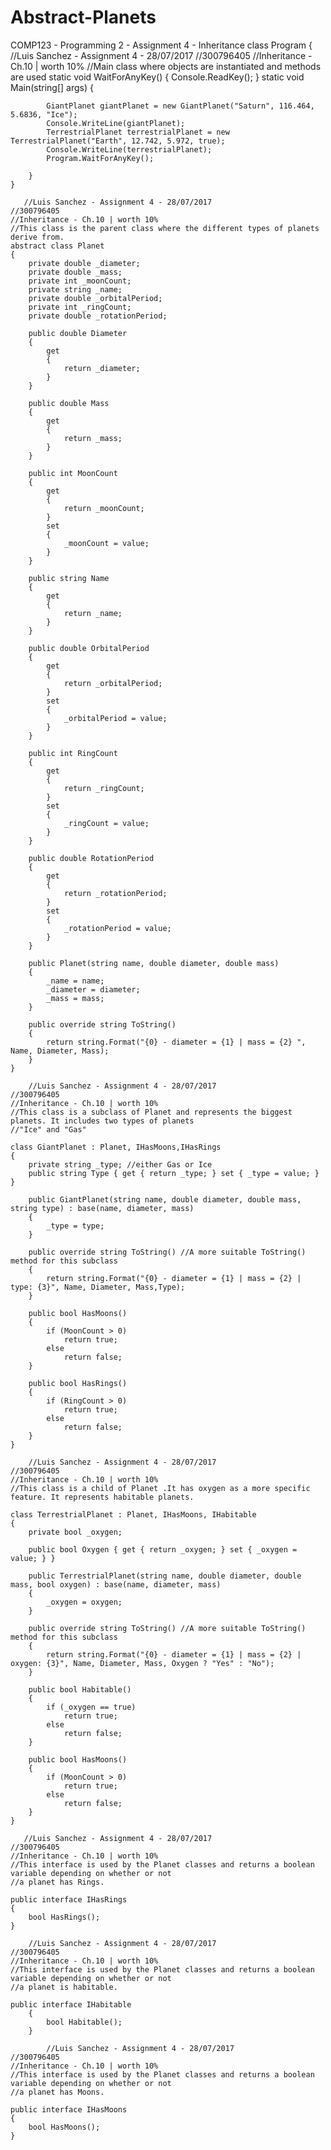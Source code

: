 # Abstract-Planets
COMP123 - Programming 2 - Assignment 4 - Inheritance
    class Program
    {
        //Luis Sanchez - Assignment 4 - 28/07/2017
        //300796405
        //Inheritance - Ch.10 | worth 10%
        //Main class where objects are instantiated and methods are used
        static void WaitForAnyKey()
        {
            Console.ReadKey();
        }
        static void Main(string[] args)
        {
            
            GiantPlanet giantPlanet = new GiantPlanet("Saturn", 116.464, 5.6836, "Ice");
            Console.WriteLine(giantPlanet);
            TerrestrialPlanet terrestrialPlanet = new TerrestrialPlanet("Earth", 12.742, 5.972, true);
            Console.WriteLine(terrestrialPlanet);
            Program.WaitForAnyKey();

        }
    }
    
       //Luis Sanchez - Assignment 4 - 28/07/2017
    //300796405
    //Inheritance - Ch.10 | worth 10%
    //This class is the parent class where the different types of planets derive from.
    abstract class Planet
    {
        private double _diameter;
        private double _mass;
        private int _moonCount;
        private string _name;
        private double _orbitalPeriod;
        private int _ringCount;
        private double _rotationPeriod;

        public double Diameter
        {
            get
            {
                return _diameter;
            }
        }

        public double Mass
        {
            get
            {
                return _mass;
            }
        }

        public int MoonCount
        {
            get
            {
                return _moonCount;
            }
            set
            {
                _moonCount = value;
            }
        }

        public string Name
        {
            get
            {
                return _name;
            }
        }

        public double OrbitalPeriod
        {
            get
            {
                return _orbitalPeriod;
            }
            set
            {
                _orbitalPeriod = value;
            }
        }

        public int RingCount
        {
            get
            {
                return _ringCount;
            }
            set
            {
                _ringCount = value;
            }
        }

        public double RotationPeriod
        {
            get
            {
                return _rotationPeriod;
            }
            set
            {
                _rotationPeriod = value;
            }
        }

        public Planet(string name, double diameter, double mass)
        {
            _name = name;
            _diameter = diameter;
            _mass = mass;
        }

        public override string ToString()
        {
            return string.Format("{0} - diameter = {1} | mass = {2} ", Name, Diameter, Mass);
        }
    }
    
        //Luis Sanchez - Assignment 4 - 28/07/2017
    //300796405
    //Inheritance - Ch.10 | worth 10%
    //This class is a subclass of Planet and represents the biggest planets. It includes two types of planets
    //"Ice" and "Gas"

    class GiantPlanet : Planet, IHasMoons,IHasRings
    {
        private string _type; //either Gas or Ice
        public string Type { get { return _type; } set { _type = value; } }

        public GiantPlanet(string name, double diameter, double mass, string type) : base(name, diameter, mass)
        {
            _type = type;
        }

        public override string ToString() //A more suitable ToString() method for this subclass
        {
            return string.Format("{0} - diameter = {1} | mass = {2} | type: {3}", Name, Diameter, Mass,Type);
        }

        public bool HasMoons()
        {
            if (MoonCount > 0)
                return true;
            else
                return false;
        }

        public bool HasRings()
        {
            if (RingCount > 0)
                return true;
            else
                return false;
        }
    }
    
        //Luis Sanchez - Assignment 4 - 28/07/2017
    //300796405
    //Inheritance - Ch.10 | worth 10%
    //This class is a child of Planet .It has oxygen as a more specific feature. It represents habitable planets.

    class TerrestrialPlanet : Planet, IHasMoons, IHabitable
    {
        private bool _oxygen;

        public bool Oxygen { get { return _oxygen; } set { _oxygen = value; } }

        public TerrestrialPlanet(string name, double diameter, double mass, bool oxygen) : base(name, diameter, mass)
        {
            _oxygen = oxygen;
        }

        public override string ToString() //A more suitable ToString() method for this subclass
        {
            return string.Format("{0} - diameter = {1} | mass = {2} | oxygen: {3}", Name, Diameter, Mass, Oxygen ? "Yes" : "No");
        }

        public bool Habitable()
        {
            if (_oxygen == true)
                return true;
            else
                return false;
        }

        public bool HasMoons()
        {
            if (MoonCount > 0)
                return true;
            else
                return false;
        }
    }
    
       //Luis Sanchez - Assignment 4 - 28/07/2017
    //300796405
    //Inheritance - Ch.10 | worth 10%
    //This interface is used by the Planet classes and returns a boolean variable depending on whether or not
    //a planet has Rings.

    public interface IHasRings
    {
        bool HasRings();
    }
    
        //Luis Sanchez - Assignment 4 - 28/07/2017
    //300796405
    //Inheritance - Ch.10 | worth 10%
    //This interface is used by the Planet classes and returns a boolean variable depending on whether or not
    //a planet is habitable.

    public interface IHabitable
        {
            bool Habitable();
        }
        
            //Luis Sanchez - Assignment 4 - 28/07/2017
    //300796405
    //Inheritance - Ch.10 | worth 10%
    //This interface is used by the Planet classes and returns a boolean variable depending on whether or not
    //a planet has Moons.

    public interface IHasMoons
    {
        bool HasMoons();
    }
